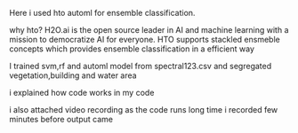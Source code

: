 Here i used hto automl for ensemble classification.

why hto?
    H2O.ai is the open source leader in AI and machine learning with a mission to democratize AI for everyone.
    HTO supports stackled ensmeble concepts which provides ensemble classification in a efficient way
    
I trained svm,rf and automl model from spectral123.csv and segregated vegetation,building and water area

i explained how code works in my code

i also attached video recording as the  code runs long time i recorded few minutes before output came

